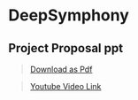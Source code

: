 # DeepSymphony

## Project Proposal ppt

>[Download as Pdf]({{site.baseurl}}/assets/Project_proposal.pdf)

>[Youtube Video Link](https://www.youtube.com/watch?v=P7lFD0OE9zM&feature=youtu.be&fbclid=IwAR3gv4YB2-jONgYXhnAvKnqatP_4lbHu3jynKqmGxz6OcrEo1bSuZnENisk)
